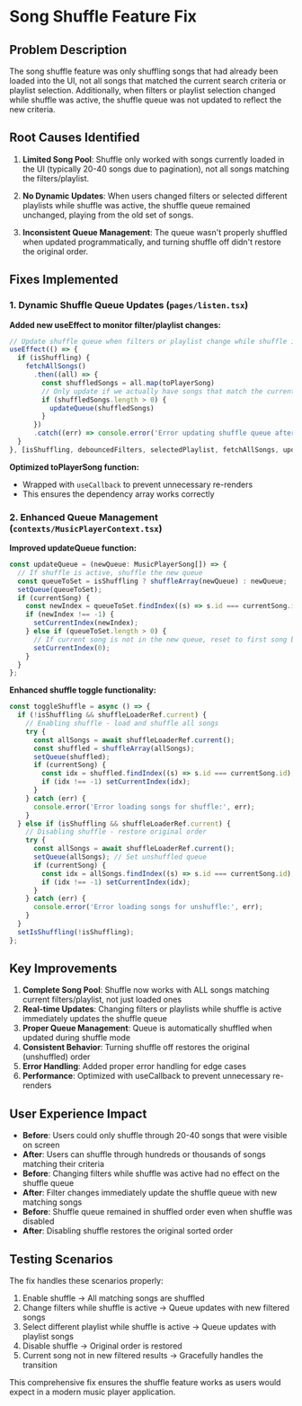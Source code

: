 # Song Shuffle Feature Fix

## Problem Description
The song shuffle feature was only shuffling songs that had already been loaded into the UI, not all songs that matched the current search criteria or playlist selection. Additionally, when filters or playlist selection changed while shuffle was active, the shuffle queue was not updated to reflect the new criteria.

## Root Causes Identified

1. **Limited Song Pool**: Shuffle only worked with songs currently loaded in the UI (typically 20-40 songs due to pagination), not all songs matching the filters/playlist.

2. **No Dynamic Updates**: When users changed filters or selected different playlists while shuffle was active, the shuffle queue remained unchanged, playing from the old set of songs.

3. **Inconsistent Queue Management**: The queue wasn't properly shuffled when updated programmatically, and turning shuffle off didn't restore the original order.

## Fixes Implemented

### 1. Dynamic Shuffle Queue Updates (`pages/listen.tsx`)

**Added new useEffect to monitor filter/playlist changes:**
```typescript
// Update shuffle queue when filters or playlist change while shuffle is active
useEffect(() => {
  if (isShuffling) {
    fetchAllSongs()
      .then((all) => {
        const shuffledSongs = all.map(toPlayerSong)
        // Only update if we actually have songs that match the current criteria
        if (shuffledSongs.length > 0) {
          updateQueue(shuffledSongs)
        }
      })
      .catch((err) => console.error('Error updating shuffle queue after filter/playlist change:', err))
  }
}, [isShuffling, debouncedFilters, selectedPlaylist, fetchAllSongs, updateQueue, toPlayerSong])
```

**Optimized toPlayerSong function:**
- Wrapped with `useCallback` to prevent unnecessary re-renders
- This ensures the dependency array works correctly

### 2. Enhanced Queue Management (`contexts/MusicPlayerContext.tsx`)

**Improved updateQueue function:**
```typescript
const updateQueue = (newQueue: MusicPlayerSong[]) => {
  // If shuffle is active, shuffle the new queue
  const queueToSet = isShuffling ? shuffleArray(newQueue) : newQueue;
  setQueue(queueToSet);
  if (currentSong) {
    const newIndex = queueToSet.findIndex((s) => s.id === currentSong.id);
    if (newIndex !== -1) {
      setCurrentIndex(newIndex);
    } else if (queueToSet.length > 0) {
      // If current song is not in the new queue, reset to first song but don't auto-play
      setCurrentIndex(0);
    }
  }
};
```

**Enhanced shuffle toggle functionality:**
```typescript
const toggleShuffle = async () => {
  if (!isShuffling && shuffleLoaderRef.current) {
    // Enabling shuffle - load and shuffle all songs
    try {
      const allSongs = await shuffleLoaderRef.current();
      const shuffled = shuffleArray(allSongs);
      setQueue(shuffled);
      if (currentSong) {
        const idx = shuffled.findIndex((s) => s.id === currentSong.id);
        if (idx !== -1) setCurrentIndex(idx);
      }
    } catch (err) {
      console.error('Error loading songs for shuffle:', err);
    }
  } else if (isShuffling && shuffleLoaderRef.current) {
    // Disabling shuffle - restore original order
    try {
      const allSongs = await shuffleLoaderRef.current();
      setQueue(allSongs); // Set unshuffled queue
      if (currentSong) {
        const idx = allSongs.findIndex((s) => s.id === currentSong.id);
        if (idx !== -1) setCurrentIndex(idx);
      }
    } catch (err) {
      console.error('Error loading songs for unshuffle:', err);
    }
  }
  setIsShuffling(!isShuffling);
};
```

## Key Improvements

1. **Complete Song Pool**: Shuffle now works with ALL songs matching current filters/playlist, not just loaded ones
2. **Real-time Updates**: Changing filters or playlists while shuffle is active immediately updates the shuffle queue
3. **Proper Queue Management**: Queue is automatically shuffled when updated during shuffle mode
4. **Consistent Behavior**: Turning shuffle off restores the original (unshuffled) order
5. **Error Handling**: Added proper error handling for edge cases
6. **Performance**: Optimized with useCallback to prevent unnecessary re-renders

## User Experience Impact

- **Before**: Users could only shuffle through 20-40 songs that were visible on screen
- **After**: Users can shuffle through hundreds or thousands of songs matching their criteria
- **Before**: Changing filters while shuffle was active had no effect on the shuffle queue
- **After**: Filter changes immediately update the shuffle queue with new matching songs
- **Before**: Shuffle queue remained in shuffled order even when shuffle was disabled
- **After**: Disabling shuffle restores the original sorted order

## Testing Scenarios

The fix handles these scenarios properly:
1. Enable shuffle → All matching songs are shuffled
2. Change filters while shuffle is active → Queue updates with new filtered songs
3. Select different playlist while shuffle is active → Queue updates with playlist songs
4. Disable shuffle → Original order is restored
5. Current song not in new filtered results → Gracefully handles the transition

This comprehensive fix ensures the shuffle feature works as users would expect in a modern music player application.